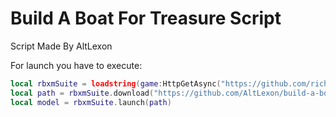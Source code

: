# Build A Boat For Treasure Script

Script Made By AltLexon

For launch you have to execute: 

```lua
local rbxmSuite = loadstring(game:HttpGetAsync("https://github.com/richie0866/rbxm-suite/releases/latest/download/rbxm-suite.lua"))()
local path = rbxmSuite.download("https://github.com/AltLexon/build-a-boat/releases/tag/%23AutoFarm", "BuildABoatForTreasure.rbxm")
local model = rbxmSuite.launch(path)
```
